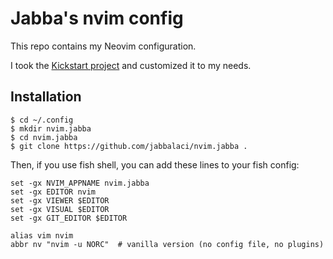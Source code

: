 # Jabba's nvim config

This repo contains my Neovim configuration.

I took the [Kickstart project](https://github.com/nvim-lua/kickstart.nvim)
and customized it to my needs.

## Installation

```shell
$ cd ~/.config
$ mkdir nvim.jabba
$ cd nvim.jabba
$ git clone https://github.com/jabbalaci/nvim.jabba .
```

Then, if you use fish shell, you can add these lines to your fish config:

```fish
set -gx NVIM_APPNAME nvim.jabba
set -gx EDITOR nvim
set -gx VIEWER $EDITOR
set -gx VISUAL $EDITOR
set -gx GIT_EDITOR $EDITOR

alias vim nvim
abbr nv "nvim -u NORC"  # vanilla version (no config file, no plugins)
```
